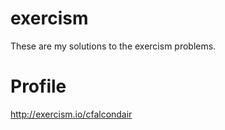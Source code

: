 # exercism
These are my solutions to the exercism problems.

# Profile
http://exercism.io/cfalcondair

